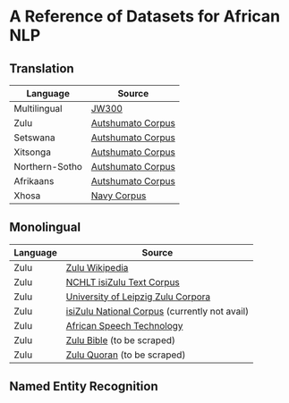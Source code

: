 # A Reference of Datasets for African NLP

## Translation 

| Language | Source |
|----------|--------|
| Multilingual | [JW300](http://opus.nlpl.eu/JW300.php) |
|  Zulu    | [Autshumato Corpus](https://rma.nwu.ac.za/index.php/autshumato-eng-zu-parallel-corpora.html) |
|  Setswana    |   [Autshumato Corpus](http://rma.nwu.ac.za/index.php/resource-catalogue/autshumato-english-setswana-multi-bilingual-corpus.html)  |
|  Xitsonga   |   [Autshumato Corpus](http://rma.nwu.ac.za/index.php/resource-catalogue/autshumato-english-xitsonga-bilingual-corpus.html)  |
|  Northern-Sotho   |   [Autshumato Corpus](https://repo.sadilar.org/handle/20.500.12185/402)  |
|  Afrikaans   |  [Autshumato Corpus](https://repo.sadilar.org/handle/20.500.12185/397)  |
| Xhosa | [Navy Corpus](http://opus.nlpl.eu/XhosaNavy.php)


## Monolingual

| Language | Source |
|----------|--------|
|  Zulu    |  [Zulu Wikipedia](https://ftp.acc.umu.se/mirror/wikimedia.org/dumps/zuwiki/)  |
|  Zulu    |  [NCHLT isiZulu Text Corpus](https://rma.nwu.ac.za/index.php/isizulu-nchlt-text-corpora.html)  |
|  Zulu    |  [University of Leipzig Zulu Corpora](http://corpora.uni-leipzig.de/en?corpusId=zul_mixed_2016)  |
|  Zulu    |  [isiZulu National Corpus](https://iznc.ukzn.ac.za/) (currently not avail) |
|  Zulu    |  [African Speech Technology](https://rma.nwu.ac.za/index.php/resource-catalogue/ast-corpus-isizulu.html)  |
|  Zulu    |  [Zulu Bible](https://raw.githubusercontent.com/christos-c/bible-corpus/master/bibles/Zulu-NT.xml) (to be scraped) |
|  Zulu    |  [Zulu Quoran](http://idmdawah.co.za/wp-content/uploads/2015/07/zulu-quran1.pdf) (to be scraped) |


## Named Entity Recognition

